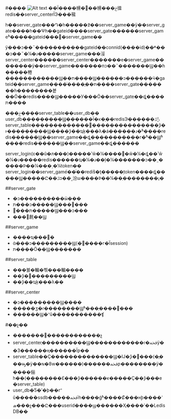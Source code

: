 #����
![Alt text](https://chess/blob/master/doc/pic/architecture.png?raw=true)
��Ϊ����㡢�߼��㡢���ݲ㣬redis��server_centerΪЭ���㡣 

һ��server_gate���Դ�һ�����߶��server_game��ÿ��server_gate����һ��Ψһ��gateid����server_gate������server_gameʱ�����gateid���͸�server_game��  

ÿ���ͻ��˵�����������gateid��connid(����id)��ʶ���ͻ��˵�¼�ɹ�����server_game���浽server_center������server_center�ַ������е�server_game��������ÿ��server_game�������пͻ��˵�������Ϣ��һ�����棬������������Ϣ��ת����Ϣ������ͻ������ӵ�gateid��server_game����ͬ����ֱ��ת����server_gate�������һ��������뵽��Ӧ��redis����Ϣ�����У���Ӧ��server_gate��ȡ����ת����  

���ݲ����server_table��user_db��  
user_db���������Ϣ������Ϊ�κ�֧��redisЭ������ݿ⡣  
server_table�������������߼���������������ѯ�ͱ���������Ϣ����ѯ��ҵķ���λ�á������ɹ�ʱ����redis������Ϣ��server_game��ȡ�����������г�ʱ��Ϣʱ����redis������Ϣ��server_game��ȡ������  

server_login(ͼ��û�л���)�����˺ŵ�¼����΢�ŵ�¼�ȡ��˺ŵ�¼�ɹ�����redis������ҵ�¼�ɹ��ļ�¼�������ͻ��˷�����Ϸ��¼��ַ�͵�¼token��  
server_login��server_game֮��ͨ��redisͨ�ţ�����֤token����ȡ�����Ϣ�����Ը��ݿͻ��˰汾ѡ����Ϸ��¼��ַ��������¡�

##server_gate
* �ͻ����������ӹ���
* ת���ͻ�����Ϣ���߼���
* ת���߼�����Ϣ���ͻ���
* ���͹㲥��Ϣ

##server_game
* ����ҵ���߼�
* ά���ͻ���������Ϣ(�߼����г�Ϊsession)
* ת����Ӧ��Ϣ�������

##server_table
* ���뷿�䡢�뿪���䡢����
* ��ѯ�͸���������Ϣ
* ��ѯ��ҵķ���λ��

##server_center
* �ͻ���������Ϣ����
* �����ӡ�ɾ��������Ϣʱ���ַ����߼���
* ������Ϣ�־û�����������ʧ

#��չ��
* �������߼������������չ
* server_centerֻ����������Ϣ������������ɾ�ﵽÿ��3������ң������Ϊƿ��
* server_table��Ҫ��������������Ϣ�Ĳ�ѯ�͸���(�ֱ���ԣ�ÿ��ɴ�8w������)������ﵽƿ��������ÿ�����俪һ��(��������£���ѯ������ĸ�����Ҫ��ѯ���е�server_table)
* user_db�Ƽ�ʹ�þ��г־û����ܵ�ssdb�����ݴﵽһ����ģʱ����Ȼ���нϸߵ����ܣ���չ���Ը���userid����ϣ������Ҳ����ʹ��LedisDB��